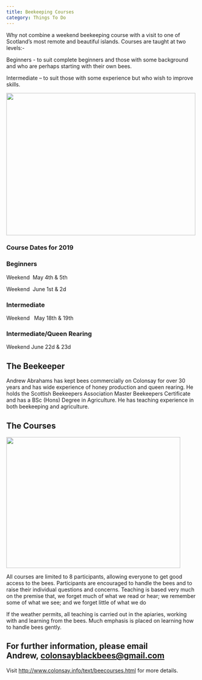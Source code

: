 ```yaml
---
title: Beekeeping Courses
category: Things To Do
---
```


Why not combine a weekend beekeeping course with a visit to one of Scotland’s most remote and beautiful islands. Courses are taught at two levels:-

Beginners - to suit complete beginners and those with some background and who are perhaps starting with their own bees.

Intermediate – to suit those with some experience but who wish to improve skills.</p>
<img class="media-element file-default img-responsive" data-delta="1" typeof="foaf:Image" src="{{ site.url }}{{ site.baseurl }}/images/Web%20site%20Bees%20Courses%20002.jpg" width="500" height="375" alt="" />

### Course Dates for 2019

### Beginners

Weekend  May 4th & 5th

Weekend  June 1st & 2d

### Intermediate

Weekend   May 18th & 19th

### Intermediate/Queen Rearing

Weekend June 22d & 23d

## The Beekeeper
    
Andrew Abrahams has kept bees commercially on Colonsay for over 30 years and has wide experience of honey production and queen rearing. He holds the Scottish Beekeepers Association Master Beekeepers Certificate and has a BSc (Hons) Degree in Agriculture. He has teaching experience in both beekeeping and agriculture.

## The Courses

<img class="media-element file-side-image-right img-responsive" data-delta="2" typeof="foaf:Image" src="{{ site.url }}{{ site.baseurl }}/images/Web%20site%20Bees%20Courses%20008.jpg" width="460" height="345" alt="" />

All courses are limited to 8 participants, allowing everyone to get good access to the bees. Participants are encouraged to handle the bees and to raise their individual questions and concerns. Teaching is based very much on the premise that, we forget much of what we read or hear; we remember some of what we see; and we forget little of what we do

If the weather permits, all teaching is carried out in the apiaries, working with and learning from the bees. Much emphasis is placed on learning how to handle bees gently.

## For further information, please email Andrew, <a href="mailto:colonsayblackbees@gmail.com">colonsayblackbees@gmail.com</a>

Visit <a href="http://www.colonsay.info/text/beecourses.html">http://www.colonsay.info/text/beecourses.html</a> for more details.